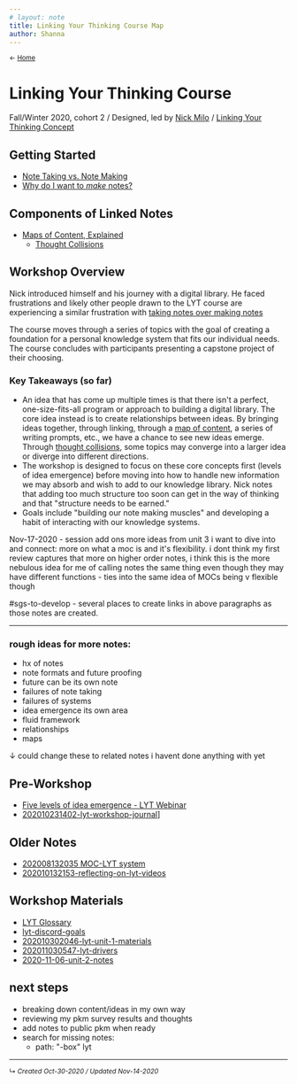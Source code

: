 ```yaml
---
# layout: note
title: Linking Your Thinking Course Map
author: Shanna
---
```


<small>← [Home](../home-note)</small>

# Linking Your Thinking Course
Fall/Winter 2020, cohort 2 /
Designed, led by [Nick Milo](../../zk-public/-nick-milo) / 
[Linking Your Thinking Concept](linking-your-thinking)

## Getting Started
- [Note Taking vs. Note Making](note-taking-vs-note-making)
- [Why do I want to *make* notes?](shanna-as-note-maker)


## Components of Linked Notes
- [Maps of Content, Explained](map-of-content-explained)
	- [Thought Collisions](thought-collisions)




## Workshop Overview

Nick introduced himself and his journey with a digital library. He faced frustrations and likely other people drawn to the LYT course are experiencing a similar frustration with [taking notes over making notes](note-taking-vs-note-making.md)

The course moves through a series of topics with the goal of creating a foundation for a personal knowledge system that fits our individual needs. The course concludes with participants presenting a capstone project of their choosing.

### Key Takeaways (so far)

- An idea that has come up multiple times is that there isn't a perfect, one-size-fits-all program or approach to building a digital library. The core idea instead is to create relationships between ideas. By bringing ideas together,  through linking, through a [map of content](map-of-content-explained.md), a series of writing prompts, etc., we have a chance to see new ideas emerge. Through [thought collisions](thought-collisions.md), some topics may converge into a larger idea or diverge into different directions.
- The workshop is designed to focus on these core concepts first (levels of idea emergence) before moving into how to handle new information we may absorb and wish to add to our knowledge library. Nick notes that adding too much structure too soon can get in the way of thinking and that "structure needs to be earned."
- Goals include "building our note making muscles" and developing a habit of interacting with our knowledge systems.

Nov-17-2020 - session add ons
more ideas from unit 3 i want to dive into and connect:
more on what a moc is and it's flexibility. i dont think my first review captures that
more on higher order notes, i think this is the more nebulous idea for me of calling notes the same thing even though they may have different functions
	- ties into the same idea of MOCs being v flexible though
	
	
	
	

#sgs-to-develop - several places to create links in above paragraphs as those notes are created.



------------------------------------


### rough ideas for more notes:

- hx of notes
- note formats and future proofing
- future can be its own note
- failures of note taking
- failures of systems
- idea emergence its own area
- fluid framework
- relationships
- maps





↓ could change these to related notes i havent done anything with yet

## Pre-Workshop
- [Five levels of idea emergence - LYT Webinar](../zz%20lyt%20bucket/2020-10-17%20LYT%20Webinar)
- [202010231402-lyt-workshop-journal](../zz%20lyt%20bucket/202010231402-lyt-workshop-journal.md)]




## Older Notes
- [202008132035 MOC-LYT system](../zz%20lyt%20bucket/202008132035%20MOC-LYT%20system)
- [202010132153-reflecting-on-lyt-videos](../zz%20lyt%20bucket/202010132153-reflecting-on-lyt-videos)




## Workshop Materials
- [LYT Glossary](https://publish.obsidian.md/lyt-kit/LYT+Glossary)
- [lyt-discord-goals](../zz%20lyt%20bucket/lyt-discord-goals)
- [202010302046-lyt-unit-1-materials](../zz%20lyt%20bucket/202010302046-lyt-unit-1-materials)
- [202011030547-lyt-drivers](../zz%20lyt%20bucket/202011030547-lyt-drivers)
- [2020-11-06-unit-2-notes](../zz%20lyt%20bucket/2020-11-06-unit-2-notes)


## next steps
- breaking down content/ideas in my own way
- reviewing my pkm survey results and thoughts
- add notes to public pkm when ready
- search for missing notes:  
	- path: "-box" lyt


------------------------
<small>↳ <i>Created Oct-30-2020 / Updated Nov-14-2020 </i></small>